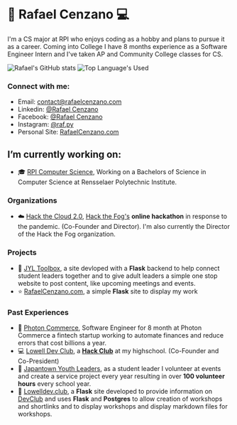 # :snake: Rafael Cenzano :computer:
I'm a CS major at RPI who enjoys coding as a hobby and plans to pursue it as a career. Coming into College I have 8 months experience as a Software Engineer Intern and I've taken AP and Community College classes for CS.

![Rafael's GitHub stats](https://github-readme-stats.vercel.app/api?username=rafaelcenzano&show_icons=true&theme=radical)
![Top Language's Used](https://github-readme-stats.vercel.app/api/top-langs/?username=rafaelcenzano&langs_count=4&layout=compact&theme=radical)

### Connect with me:
- Email: contact@rafaelcenzano.com
- Linkedin: [@Rafael Cenzano](https://www.linkedin.com/in/rafael-cenzano/)
- Facebook: [@Rafael Cenzano](https://www.facebook.com/profile.php?id=100008046498255)
- Instagram: [@raf.py](https://www.instagram.com/raf.py/)
- Personal Site: [RafaelCenzano.com](https://rafaelcenzano.com)

##  I’m currently working on:
- :mortar_board: [RPI Computer Science](https://science.rpi.edu/computer-science), Working on a Bachelors of Science in Computer Science at Rensselaer Polytechnic Institute.
### Organizations
- :cloud: [Hack the Cloud 2.0](https://cloud.hackthefog.com), [Hack the Fog's](https://www.hackthefog.com) **online hackathon** in response to the pandemic. (Co-Founder and Director). I'm also currently the Director of the Hack the Fog organization.
### Projects
- :hammer: [JYL Toolbox](https://github.com/RafaelCenzano/JYL-site), a site devloped with a **Flask** backend to help connect student leaders together and to give adult leaders a simple one stop website to post content, like upcoming meetings and events.
- :star: [RafaelCenzano.com](https://github.com/RafaelCenzano/rafaelcenzano.com), a simple **Flask** site to display my work

### Past Experiences
- :low_brightness: [Photon Commerce](https://www.photoncommerce.com), Software Engineer for 8 month at Photon Commerce a fintech startup working to automate finances and reduce errors that cost billions a year.
- :computer: [Lowell Dev Club](https://www.lowelldev.club), a [**Hack Club**](https://hackclub.com) at my highschool. (Co-Founder and Co-President)
- :bust_in_silhouette: [Japantown Youth Leaders](https://jcyc.org/jyl.htm), as a student leader I volunteer at events and create a service project every year resulting in over **100 volunteer hours** every school year.
- :school_satchel: [Lowelldev.club](https://github.com/lowell-dev-club/www.lowelldev.club), a **Flask** site developed to provide information on <u>DevClub</u> and uses **Flask** and **Postgres** to allow creation of workshops and shortlinks and to display workshops and display markdown files for workshops.
